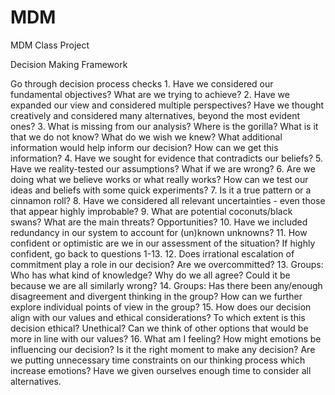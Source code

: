 # MDM
MDM Class Project


Decision Making Framework

Go through decision process checks
    1. Have we considered our fundamental objectives? What are we trying to
    achieve?
    2. Have we expanded our view and considered multiple perspectives? Have we thought creatively and considered many alternatives, beyond
    the most evident ones?
    3. What is missing from our analysis? Where is the gorilla? What is it that
    we do not know? What do we wish we knew? What additional information
    would help inform our decision? How can we get this information?
    4. Have we sought for evidence that contradicts our beliefs?
    5. Have we reality-tested our assumptions? What if we are wrong?
    6. Are we doing what we believe works or what really works? How can we test our ideas and beliefs with some quick experiments?
    7. Is it a true pattern or a cinnamon roll?
    8. Have we considered all relevant uncertainties - even those that appear highly improbable?
    9. What are potential coconuts/black swans? What are the main threats? Opportunities?
    10. Have we included redundancy in our system to account for (un)known unknowns?
    11. How confident or optimistic are we in our assessment of the situation? If highly confident, go back to questions 1-13.
    12. Does irrational escalation of commitment play a role in our decision? Are we overcommitted?
    13. Groups: Who has what kind of knowledge? Why do we all agree? Could it be because we are all similarly wrong?
    14. Groups: Has there been any/enough disagreement and divergent thinking in the group? How can we further explore individual points of
    view in the group?
    15. How does our decision align with our values and ethical considerations? To which extent is this decision ethical? Unethical? Can
    we think of other options that would be more in line with our values?
    16. What am I feeling? How might emotions be influencing our decision? Is it the right moment to make any decision? Are we putting unnecessary time
    constraints on our thinking process which increase emotions? Have we given ourselves enough time to consider all alternatives.
